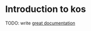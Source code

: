 # Introduction to kos

TODO: write [great documentation](http://jacobian.org/writing/what-to-write/)
